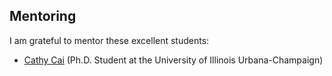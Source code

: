 ## Mentoring

I am grateful to mentor these excellent students:
- [Cathy Cai](https://cathy-cai.page/) (Ph.D. Student at the University of Illinois Urbana-Champaign)
